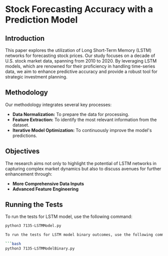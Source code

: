 # Stock Forecasting Accuracy with a Prediction Model

## Introduction
This paper explores the utilization of Long Short-Term Memory (LSTM) networks for forecasting stock prices. Our study focuses on a decade of U.S. stock market data, spanning from 2010 to 2020. By leveraging LSTM models, which are renowned for their proficiency in handling time-series data, we aim to enhance predictive accuracy and provide a robust tool for strategic investment planning.

## Methodology
Our methodology integrates several key processes:
- **Data Normalization:** To prepare the data for processing.
- **Feature Extraction:** To identify the most relevant information from the dataset.
- **Iterative Model Optimization:** To continuously improve the model's predictions.

## Objectives
The research aims not only to highlight the potential of LSTM networks in capturing complex market dynamics but also to discuss avenues for further enhancement through:
- **More Comprehensive Data Inputs**
- **Advanced Feature Engineering**

## Running the Tests
To run the tests for LSTM model, use the following command:

```bash
python3 7135-LSTMModel.py

To run the tests for LSTM model binary outcomes, use the following command:

```bash
python3 7135-LSTMModelBinary.py
